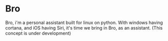 # Bro
Bro, i'm a personal assistant built for linux on python. 
With windows having cortana, and iOS having Siri, it's time we bring in Bro, as an assistant.
(This concept is under development)
